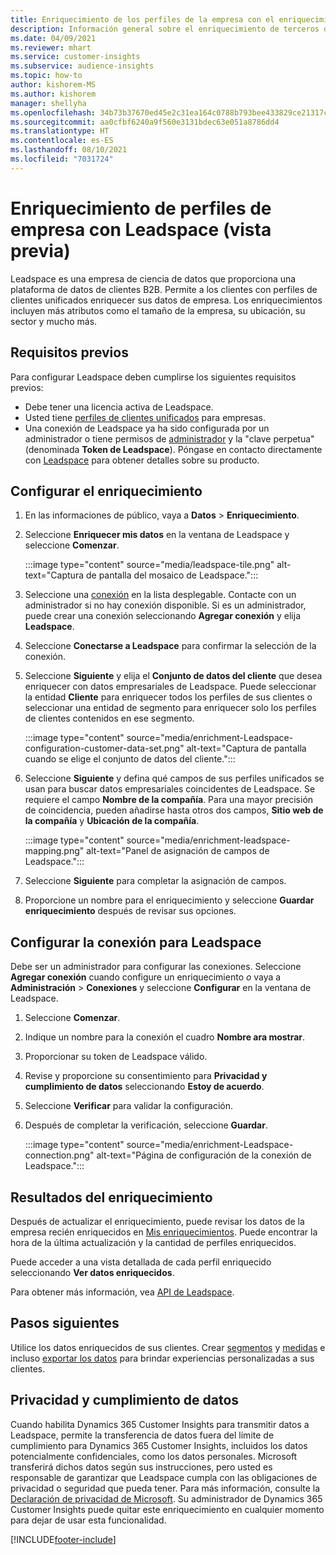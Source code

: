 ```yaml
---
title: Enriquecimiento de los perfiles de la empresa con el enriquecimiento de terceros de Leadspace
description: Información general sobre el enriquecimiento de terceros de Leadspace.
ms.date: 04/09/2021
ms.reviewer: mhart
ms.service: customer-insights
ms.subservice: audience-insights
ms.topic: how-to
author: kishorem-MS
ms.author: kishorem
manager: shellyha
ms.openlocfilehash: 34b73b37670ed45e2c31ea164c0788b793bee433829ce21317c83903f3fca1fe
ms.sourcegitcommit: aa0cfbf6240a9f560e3131bdec63e051a8786dd4
ms.translationtype: HT
ms.contentlocale: es-ES
ms.lasthandoff: 08/10/2021
ms.locfileid: "7031724"
---
```

# <a name="enrichment-of-company-profiles-with-leadspace-preview"></a>Enriquecimiento de perfiles de empresa con Leadspace (vista previa)

Leadspace es una empresa de ciencia de datos que proporciona una plataforma de datos de clientes B2B. Permite a los clientes con perfiles de clientes unificados enriquecer sus datos de empresa. Los enriquecimientos incluyen más atributos como el tamaño de la empresa, su ubicación, su sector y mucho más.

## <a name="prerequisites"></a>Requisitos previos

Para configurar Leadspace deben cumplirse los siguientes requisitos previos:

- Debe tener una licencia activa de Leadspace.
- Usted tiene [perfiles de clientes unificados](customer-profiles.md) para empresas.
- Una conexión de Leadspace ya ha sido configurada por un administrador o tiene permisos de [administrador](permissions.md#administrator) y la "clave perpetua" (denominada **Token de Leadspace**). Póngase en contacto directamente con [Leadspace](https://www.leadspace.com/products/leadspace-on-demand/) para obtener detalles sobre su producto.

## <a name="configure-the-enrichment"></a>Configurar el enriquecimiento

1. En las informaciones de público, vaya a **Datos** > **Enriquecimiento**.

1. Seleccione **Enriquecer mis datos** en la ventana de Leadspace y seleccione **Comenzar**.

   :::image type="content" source="media/leadspace-tile.png" alt-text="Captura de pantalla del mosaico de Leadspace.":::

1. Seleccione una [conexión](connections.md) en la lista desplegable. Contacte con un administrador si no hay conexión disponible. Si es un administrador, puede crear una conexión seleccionando **Agregar conexión** y elija **Leadspace**. 

1. Seleccione **Conectarse a Leadspace** para confirmar la selección de la conexión.

1. Seleccione **Siguiente** y elija el **Conjunto de datos del cliente** que desea enriquecer con datos empresariales de Leadspace. Puede seleccionar la entidad **Cliente** para enriquecer todos los perfiles de sus clientes o seleccionar una entidad de segmento para enriquecer solo los perfiles de clientes contenidos en ese segmento.

    :::image type="content" source="media/enrichment-Leadspace-configuration-customer-data-set.png" alt-text="Captura de pantalla cuando se elige el conjunto de datos del cliente.":::

1. Seleccione **Siguiente** y defina qué campos de sus perfiles unificados se usan para buscar datos empresariales coincidentes de Leadspace. Se requiere el campo **Nombre de la compañía**. Para una mayor precisión de coincidencia, pueden añadirse hasta otros dos campos, **Sitio web de la compañía** y **Ubicación de la compañía**.

   :::image type="content" source="media/enrichment-leadspace-mapping.png" alt-text="Panel de asignación de campos de Leadspace.":::

1. Seleccione **Siguiente** para completar la asignación de campos.

1. Proporcione un nombre para el enriquecimiento y seleccione **Guardar enriquecimiento** después de revisar sus opciones.


## <a name="configure-the-connection-for-leadspace"></a>Configurar la conexión para Leadspace 

Debe ser un administrador para configurar las conexiones. Seleccione **Agregar conexión** cuando configure un enriquecimiento *o* vaya a **Administración** > **Conexiones** y seleccione **Configurar** en la ventana de Leadspace.

1. Seleccione **Comenzar**. 

1. Indique un nombre para la conexión el cuadro **Nombre ara mostrar**.

1. Proporcionar su token de Leadspace válido.

1. Revise y proporcione su consentimiento para **Privacidad y cumplimiento de datos** seleccionando **Estoy de acuerdo**.

1. Seleccione **Verificar** para validar la configuración.

1. Después de completar la verificación, seleccione **Guardar**.
   
   :::image type="content" source="media/enrichment-Leadspace-connection.png" alt-text="Página de configuración de la conexión de Leadspace.":::

## <a name="enrichment-results"></a>Resultados del enriquecimiento

Después de actualizar el enriquecimiento, puede revisar los datos de la empresa recién enriquecidos en [Mis enriquecimientos](enrichment-hub.md). Puede encontrar la hora de la última actualización y la cantidad de perfiles enriquecidos.

Puede acceder a una vista detallada de cada perfil enriquecido seleccionando **Ver datos enriquecidos**.

Para obtener más información, vea [API de Leadspace](https://support.leadspace.com/hc/en-us/sections/201997649-API).

## <a name="next-steps"></a>Pasos siguientes

Utilice los datos enriquecidos de sus clientes. Crear [segmentos](segments.md) y [medidas](measures.md) e incluso [exportar los datos](export-destinations.md) para brindar experiencias personalizadas a sus clientes.

## <a name="data-privacy-and-compliance"></a>Privacidad y cumplimiento de datos

Cuando habilita Dynamics 365 Customer Insights para transmitir datos a Leadspace, permite la transferencia de datos fuera del límite de cumplimiento para Dynamics 365 Customer Insights, incluidos los datos potencialmente confidenciales, como los datos personales. Microsoft transferirá dichos datos según sus instrucciones, pero usted es responsable de garantizar que Leadspace cumpla con las obligaciones de privacidad o seguridad que pueda tener. Para más información, consulte la [Declaración de privacidad de Microsoft](https://go.microsoft.com/fwlink/?linkid=396732).
Su administrador de Dynamics 365 Customer Insights puede quitar este enriquecimiento en cualquier momento para dejar de usar esta funcionalidad.


[!INCLUDE[footer-include](../includes/footer-banner.md)]
